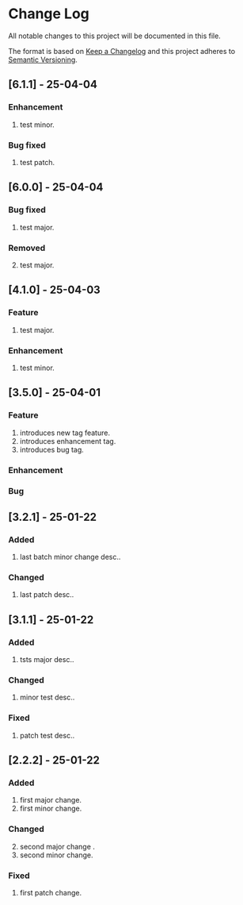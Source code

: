 # Change Log
All notable changes to this project will be documented in this file.

The format is based on [Keep a Changelog](http://keepachangelog.com/)
and this project adheres to [Semantic Versioning](http://semver.org/).

## [6.1.1] - 25-04-04
### Enhancement
1. test minor.
### Bug fixed
1. test patch.

## [6.0.0] - 25-04-04
### Bug fixed
1. test major.
### Removed
2. test major.

## [4.1.0] - 25-04-03
### Feature
1. test major.
### Enhancement
1. test minor.

## [3.5.0] - 25-04-01
### Feature
1. introduces new tag feature.
2. introduces enhancement tag.
3. introduces bug tag.
### Enhancement
### Bug

## [3.2.1] - 25-01-22
### Added
1. last batch minor change desc..
### Changed
1. last patch desc..

## [3.1.1] - 25-01-22
### Added
1. tsts major desc..
### Changed
1. minor test desc..
### Fixed
1. patch test desc..

## [2.2.2] - 25-01-22
### Added
1. first major change.
1. first minor change.
### Changed
2. second major change .
2. second minor change.
### Fixed
1. first patch change.
